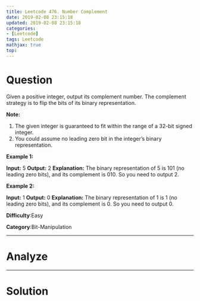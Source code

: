 ```yaml
---
title: Leetcode 476. Number Complement
date: 2019-02-08 23:15:18
updated: 2019-02-08 23:15:18
categories: 
- [Leetcode]
tags: Leetcode
mathjax: true
top:
---
```


# Question

Given a positive integer, output its complement number. The complement strategy is to flip the bits of its binary representation.

**Note:**  

1. The given integer is guaranteed to fit within the range of a 32-bit signed integer.
2. You could assume no leading zero bit in the integer’s binary representation.

**Example 1:**

**Input:** 5
**Output:** 2
**Explanation:** The binary representation of 5 is 101 (no leading zero bits), and its complement is 010. So you need to output 2.

**Example 2:**  

**Input:** 1
**Output:** 0
**Explanation:** The binary representation of 1 is 1 (no leading zero bits), and its complement is 0. So you need to output 0.

**Difficulty**:Easy

**Category**:Bit-Manipulation

<!-- more -->

------------

# Analyze

------------

# Solution

```cpp

```